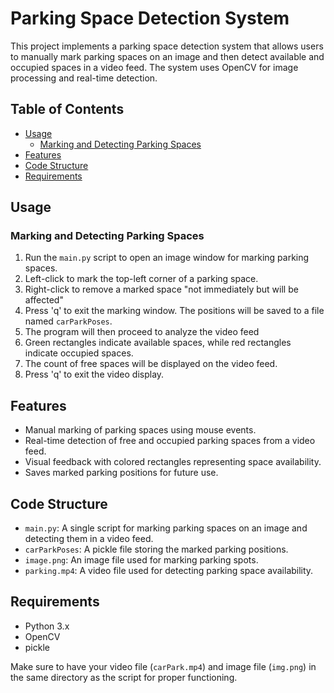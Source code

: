 # Parking Space Detection System

This project implements a parking space detection system that allows users to manually mark parking spaces on an image and then detect available and occupied spaces in a video feed. The system uses OpenCV for image processing and real-time detection.

## Table of Contents
- [Usage](#usage)
  - [Marking and Detecting Parking Spaces](#marking-and-detecting-parking-spaces)
- [Features](#features)
- [Code Structure](#code-structure)
- [Requirements](#requirements)

## Usage

### Marking and Detecting Parking Spaces
1. Run the `main.py` script to open an image window for marking parking spaces.
2. Left-click to mark the top-left corner of a parking space.
3. Right-click to remove a marked space "not immediately but will be affected"
4. Press 'q' to exit the marking window. The positions will be saved to a file named `carParkPoses`.
5. The program will then proceed to analyze the video feed
6. Green rectangles indicate available spaces, while red rectangles indicate occupied spaces.
7. The count of free spaces will be displayed on the video feed.
8. Press 'q' to exit the video display.

## Features
- Manual marking of parking spaces using mouse events.
- Real-time detection of free and occupied parking spaces from a video feed.
- Visual feedback with colored rectangles representing space availability.
- Saves marked parking positions for future use.

## Code Structure
- `main.py`: A single script for marking parking spaces on an image and detecting them in a video feed.
- `carParkPoses`: A pickle file storing the marked parking positions.
- `image.png`: An image file used for marking parking spots.
- `parking.mp4`: A video file used for detecting parking space availability.

## Requirements
- Python 3.x
- OpenCV 
- pickle

Make sure to have your video file (`carPark.mp4`) and image file (`img.png`) in the same directory as the script for proper functioning.
